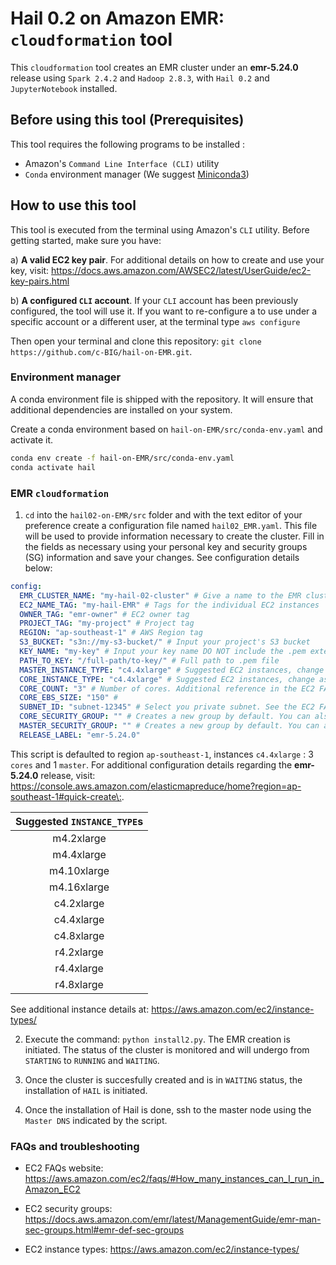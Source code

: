 # Hail 0.2 on Amazon EMR: `cloudformation` tool

This `cloudformation` tool creates an EMR cluster under an **emr-5.24.0** release using `Spark 2.4.2` and `Hadoop 2.8.3`, with  `Hail 0.2` and `JupyterNotebook` installed.

## Before using this tool (Prerequisites)

This tool requires the following programs to be installed <!-- (if any of them is missing, they will be installed for you !) --> :

* Amazon's `Command Line Interface (CLI)` utility
* `Conda` environment manager (We suggest [Miniconda3](https://docs.conda.io/en/latest/miniconda.html))

## How to use this tool

This tool is executed from the terminal using Amazon's `CLI` utility. Before getting started, make sure you have:

a) **A valid EC2 key pair**. For additional details on how to create and use your key, visit: <https://docs.aws.amazon.com/AWSEC2/latest/UserGuide/ec2-key-pairs.html>

b) **A configured `CLI` account**. If your `CLI` account has been previously configured, the tool will use it. If you want to re-configure a to use under a specific account or a different user, at the terminal type `aws configure`

Then open your terminal and clone this repository: `git clone https://github.com/c-BIG/hail-on-EMR.git`.

### Environment manager

A conda environment file is shipped with the repository. It will ensure that additional dependencies are installed on your system.

Create a conda environment based on `hail-on-EMR/src/conda-env.yaml` and activate it.

```sh
conda env create -f hail-on-EMR/src/conda-env.yaml
conda activate hail
```

### EMR `cloudformation`

1. `cd` into the `hail02-on-EMR/src` folder and with the text editor of your preference create a configuration file named `hail02_EMR.yaml`. This file will be used to provide information necessary to create the cluster. Fill in the fields as necessary using your personal key and security groups (SG) information and save your changes. See configuration details below:

```yaml
config:
  EMR_CLUSTER_NAME: "my-hail-02-cluster" # Give a name to the EMR cluster
  EC2_NAME_TAG: "my-hail-EMR" # Tags for the individual EC2 instances
  OWNER_TAG: "emr-owner" # EC2 owner tag
  PROJECT_TAG: "my-project" # Project tag
  REGION: "ap-southeast-1" # AWS Region tag
  S3_BUCKET: "s3n://my-s3-bucket/" # Input your project's S3 bucket
  KEY_NAME: "my-key" # Input your key name DO NOT include the .pem extension
  PATH_TO_KEY: "/full-path/to-key/" # Full path to .pem file
  MASTER_INSTANCE_TYPE: "c4.4xlarge" # Suggested EC2 instances, change as desired
  CORE_INSTANCE_TYPE: "c4.4xlarge" # Suggested EC2 instances, change as desired
  CORE_COUNT: "3" # Number of cores. Additional reference in the EC2 FAQs website
  CORE_EBS_SIZE: "150" #
  SUBNET_ID: "subnet-12345" # Select you private subnet. See the EC2 FAQs website
  CORE_SECURITY_GROUP: "" # Creates a new group by default. You can also add a specific SG. See the SG link in the FAQs section
  MASTER_SECURITY_GROUP: "" # Creates a new group by default. You can also add a specific SG. See the SG link in the FAQs section
  RELEASE_LABEL: "emr-5.24.0"
```

This script is defaulted to region `ap-southeast-1`, instances `c4.4xlarge` : 3 `cores` and 1 `master`. For additional configuration details regarding the **emr-5.24.0** release, visit: <https://console.aws.amazon.com/elasticmapreduce/home?region=ap-southeast-1#quick-create\:>.

|Suggested **`INSTANCE_TYPE`s** |
|:-------------------------:|
| m4.2xlarge |
| m4.4xlarge |
| m4.10xlarge |
| m4.16xlarge |
| c4.2xlarge |
| c4.4xlarge |
| c4.8xlarge |
| r4.2xlarge |
| r4.4xlarge |
| r4.8xlarge |

See additional instance details at: <https://aws.amazon.com/ec2/instance-types/>

2. Execute the command: `python install2.py`. The EMR creation is initiated. The status of the cluster is monitored and will undergo from `STARTING` to `RUNNING` and `WAITING`.
<!-- The EMR creation takes between 5-7 minutes. The installation log file is located at `tail -f /tmp/cloudcreation_log.out`; the logs are available, under the same path, at both the local installation computer and at the master node of your EMR -->
3. Once the cluster is succesfully created and is in `WAITING` status, the installation of `HAIL` is initiated.
<!-- You can check the status of the EMR creation at: https://console.aws.amazon.com/elasticmapreduce/home?region=ap-southeast-1. The EMR is successfully created once it gets the status `Waiting`. After created, allow ~20 minutes for all the programs to install. All the programs are installed automatically-->
4. Once the installation of Hail is done, ssh to the master node using the `Master DNS` indicated by the script.
<!-- To obtain the **DNS** (to `ssh` in to the master node) and the **public IP** of the Master node (required to connect to the `JupyterNotebook`), from the terminal execute: 
```bash
tail -4 /tmp/cloudcreation_log.out | head -2
```
-->

<!--
## Launching the `JupyterNotebook` with `Hail 0.2`

To launch the  `JupyterNotebook` you need the Master IP address (IPv4) that can be obtained from 1) the terminal by executing: `tail -3 /tmp/cloudcreation_log.out | head -1` or by 2) going to the AWS Management Console website and under `EC2 > Instances` selecting the corresponding `master` node then select the `description tab > Security Groups > view inbound rules`.

Paste the IP in a browser followed by a `:` and port 8192: `PUBLIC_IP_ADDRESS_MASTER_NODE:8192`; use password: *`avillach`* to login. And you are all set! 
-->

### FAQs and troubleshooting

* EC2 FAQs website: <https://aws.amazon.com/ec2/faqs/#How_many_instances_can_I_run_in_Amazon_EC2>

* EC2 security groups: <https://docs.aws.amazon.com/emr/latest/ManagementGuide/emr-man-sec-groups.html#emr-def-sec-groups>

* EC2 instance types: <https://aws.amazon.com/ec2/instance-types/>
